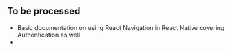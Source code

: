 ## To be processed
- Basic documentation on using React Navigation in React Native covering Authentication as well
-